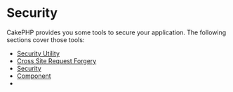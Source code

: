 # Security

CakePHP provides you some tools to secure your application.
The following sections cover those tools:

- [Security Utility](core-libraries/security.md)
- [Cross Site Request Forgery](controllers/components/csrf.md)
- [Security](Security.md)
- [Component](Component.md)
- [](controllers/components/security)
